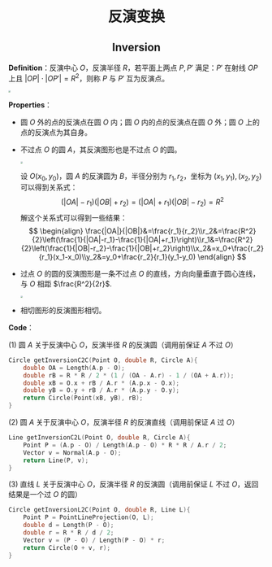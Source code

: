 <h1 style="text-align: center"> 反演变换 </h1>

<h2 style="text-align: center"> Inversion </h2>



**Definition**：反演中心 $O$，反演半径 $R$，若平面上两点 $P,P'$ 满足：$P'$ 在射线 $OP$ 上且 $|OP|\cdot|OP'|=R^2$，则称 $P$ 与 $P'$ 互为反演点。

<img src="/Users/jason/Desktop/模板/计算几何 Computational Geometry/img/inverse1.png" style="zoom: 25%;" /> 

**Properties**：

- 圆 $O$ 外的点的反演点在圆 $O$ 内；圆 $O$ 内的点的反演点在圆 $O$ 外；圆 $O$ 上的点的反演点为其自身。

- 不过点 $O$ 的圆 $A$，其反演图形也是不过点 $O$ 的圆。

  <img src="/Users/jason/Desktop/模板/计算几何 Computational Geometry/img/inverse2.png" style="zoom: 25%;" />

  设 $O(x_0,y_0)$，圆 $A$ 的反演圆为 $B$，半径分别为 $r_1,r_2$，坐标为 $(x_1,y_1),(x_2,y_2)$ 可以得到关系式：
  $$
  (|OA|-r_1)(|OB|+r_2)=(|OA|+r_1)(|OB|-r_2)=R^2
  $$
  解这个关系式可以得到一些结果：
  $$
  \begin{align}
  \frac{|OA|}{|OB|}&=\frac{r_1}{r_2}\\r_2&=\frac{R^2}{2}\left(\frac{1}{|OA|-r_1}-\frac{1}{|OA|+r_1}\right)\\r_1&=\frac{R^2}{2}\left(\frac{1}{|OB|-r_2}-\frac{1}{|OB|+r_2}\right)\\x_2&=x_0+\frac{r_2}{r_1}(x_1-x_0)\\y_2&=y_0+\frac{r_2}{r_1}(y_1-y_0)
  \end{align}
  $$

- 过点 $O$ 的圆的反演图形是一条不过点 $O$ 的直线，方向向量垂直于圆心连线，与 $O$ 相距 $\frac{R^2}{2r}$. 

  <img src="/Users/jason/Desktop/模板/计算几何 Computational Geometry/img/inverse4.png" style="zoom: 25%;" />

- 相切图形的反演图形相切。



**Code**：

(1) 圆 $A$ 关于反演中心 $O$，反演半径 $R$ 的反演圆（调用前保证 $A$ 不过 $O$）

```cpp
Circle getInversionC2C(Point O, double R, Circle A){
    double OA = Length(A.p - O);
    double rB = R * R / 2 * (1 / (OA - A.r) - 1 / (OA + A.r));
    double xB = O.x + rB / A.r * (A.p.x - O.x);
    double yB = O.y + rB / A.r * (A.p.y - O.y);
    return Circle(Point(xB, yB), rB);
}
```

(2) 圆 $A$ 关于反演中心 $O$，反演半径 $R$ 的反演直线（调用前保证 $A$ 过 $O$）

```cpp
Line getInversionC2L(Point O, double R, Circle A){
    Point P = (A.p - O) / Length(A.p - O) * R * R / A.r / 2;
    Vector v = Normal(A.p - O);
    return Line(P, v);
}
```

(3) 直线 $L$ 关于反演中心 $O$，反演半径 $R$ 的反演圆（调用前保证 $L$ 不过 $O$，返回结果是一个过 $O$ 的圆）

```cpp
Circle getInversionL2C(Point O, double R, Line L){
    Point P = PointLineProjection(O, L);
    double d = Length(P - O);
    double r = R * R / d / 2;
    Vector v = (P - O) / Length(P - O) * r;
    return Circle(O + v, r);
}
```


